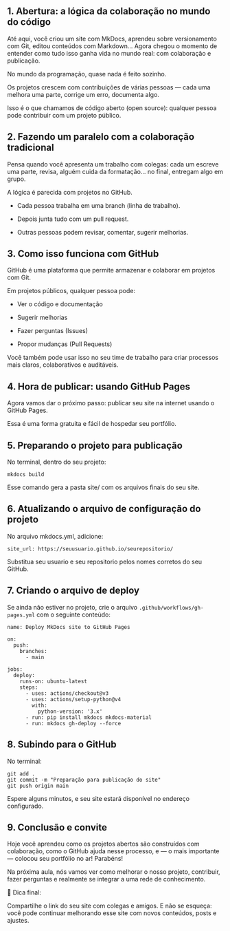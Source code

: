 ## 1. Abertura: a lógica da colaboração no mundo do código

Até aqui, você criou um site com MkDocs, aprendeu sobre versionamento com Git, editou conteúdos com Markdown... Agora chegou o momento de entender como tudo isso ganha vida no mundo real: com colaboração e publicação.

No mundo da programação, quase nada é feito sozinho.

Os projetos crescem com contribuições de várias pessoas — cada uma melhora uma parte, corrige um erro, documenta algo.

Isso é o que chamamos de código aberto (open source): qualquer pessoa pode contribuir com um projeto público.

## 2. Fazendo um paralelo com a colaboração tradicional

Pensa quando você apresenta um trabalho com colegas: cada um escreve uma parte, revisa, alguém cuida da formatação... no final, entregam algo em grupo.

A lógica é parecida com projetos no GitHub.

- Cada pessoa trabalha em uma branch (linha de trabalho).

- Depois junta tudo com um pull request.

- Outras pessoas podem revisar, comentar, sugerir melhorias.

## 3. Como isso funciona com GitHub

GitHub é uma plataforma que permite armazenar e colaborar em projetos com Git.

Em projetos públicos, qualquer pessoa pode:

- Ver o código e documentação

- Sugerir melhorias

- Fazer perguntas (Issues)

- Propor mudanças (Pull Requests)

Você também pode usar isso no seu time de trabalho para criar processos mais claros, colaborativos e auditáveis.

## 4. Hora de publicar: usando GitHub Pages

Agora vamos dar o próximo passo: publicar seu site na internet usando o GitHub Pages.

Essa é uma forma gratuita e fácil de hospedar seu portfólio.

## 5. Preparando o projeto para publicação
No terminal, dentro do seu projeto:

```
mkdocs build
```
Esse comando gera a pasta site/ com os arquivos finais do seu site.

## 6. Atualizando o arquivo de configuração do projeto

No arquivo mkdocs.yml, adicione:

```
site_url: https://seuusuario.github.io/seurepositorio/
```
Substitua seu usuario e seu repositorio pelos nomes corretos do seu GitHub.

## 7. Criando o arquivo de deploy

Se ainda não estiver no projeto, crie o arquivo `.github/workflows/gh-pages.yml` com o seguinte conteúdo:

```
name: Deploy MkDocs site to GitHub Pages

on:
  push:
    branches:
      - main

jobs:
  deploy:
    runs-on: ubuntu-latest
    steps:
      - uses: actions/checkout@v3
      - uses: actions/setup-python@v4
        with:
          python-version: '3.x'
      - run: pip install mkdocs mkdocs-material
      - run: mkdocs gh-deploy --force
```

## 8. Subindo para o GitHub
No terminal:

```
git add .
git commit -m "Preparação para publicação do site"
git push origin main
```

Espere alguns minutos, e seu site estará disponível no endereço configurado.

## 9. Conclusão e convite

Hoje você aprendeu como os projetos abertos são construídos com colaboração, como o GitHub ajuda nesse processo, e — o mais importante — colocou seu portfólio no ar! Parabéns! 

Na próxima aula, nós vamos ver como melhorar o nosso projeto, contribuir, fazer perguntas e realmente se integrar a uma rede de conhecimento. 

📌 Dica final:

Compartilhe o link do seu site com colegas e amigos. E não se esqueça: você pode continuar melhorando esse site com novos conteúdos, posts e ajustes.

